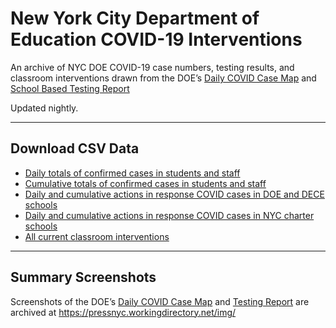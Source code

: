 # New York City Department of Education COVID-19 Interventions

An archive of NYC DOE COVID-19 case numbers, testing results, and classroom interventions drawn from the DOE’s [Daily COVID Case Map](https://www.schools.nyc.gov/school-life/health-and-wellness/covid-information/daily-covid-case-map) and [School Based Testing Report](https://testingresults.schools.nyc)

Updated nightly.

---

## Download CSV Data
* [Daily totals of confirmed cases in students and staff](https://raw.githubusercontent.com/pressnyc/nyc-doe-covid-interventions/main/csv/confirmed-cases-daily.csv)
* [Cumulative totals of confirmed cases in students and staff](https://raw.githubusercontent.com/pressnyc/nyc-doe-covid-interventions/main/csv/confirmed-cases-cumulative.csv)
* [Daily and cumulative actions in response COVID cases in DOE and DECE schools](https://raw.githubusercontent.com/pressnyc/nyc-doe-covid-interventions/main/csv/actions.csv)
* [Daily and cumulative actions in response COVID cases in NYC charter schools](https://raw.githubusercontent.com/pressnyc/nyc-doe-covid-interventions/main/csv/actions-charter.csv)
* [All current classroom interventions](https://raw.githubusercontent.com/pressnyc/nyc-doe-covid-interventions/main/csv/activeinterventioncases.csv)

---

## Summary Screenshots

Screenshots of the DOE’s [Daily COVID Case Map](https://www.schools.nyc.gov/school-life/health-and-wellness/covid-information/daily-covid-case-map) and [Testing Report](https://testingresults.schools.nyc) are archived at https://pressnyc.workingdirectory.net/img/
